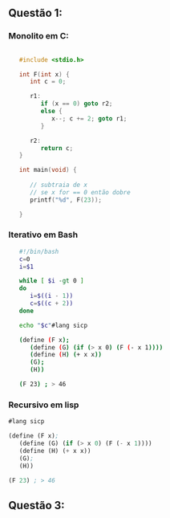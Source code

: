 ## Questão 1:

### Monolito em C: 
```c

   #include <stdio.h>

   int F(int x) {
      int c = 0; 

      r1: 
         if (x == 0) goto r2;
         else {
            x--; c += 2; goto r1;
         }

      r2: 
         return c;
   }

   int main(void) {
      
      // subtraia de x
      // se x for == 0 então dobre 
      printf("%d", F(23));

   }
```

### Iterativo em Bash 
```bash
   #!/bin/bash
   c=0
   i=$1

   while [ $i -gt 0 ] 
   do 
      i=$((i - 1)) 
      c=$((c + 2)) 
   done

   echo "$c"#lang sicp 

   (define (F x);
      (define (G) (if (> x 0) (F (- x 1))))
      (define (H) (+ x x))
      (G);
      (H))

   (F 23) ; > 46
```

### Recursivo em lisp
```scheme
#lang sicp 

(define (F x);
   (define (G) (if (> x 0) (F (- x 1))))
   (define (H) (+ x x))
   (G);
   (H))

(F 23) ; > 46
```

## Questão 3:


